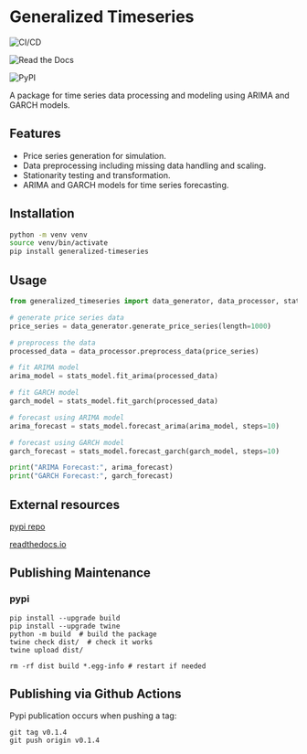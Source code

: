 # Generalized Timeseries

![CI/CD](https://github.com/garthmortensen/garch/actions/workflows/execute_pytest.yml/badge.svg)

![Read the Docs](https://img.shields.io/readthedocs/generalized-timeseries)

![PyPI](https://img.shields.io/pypi/v/generalized-timeseries?color=blue&label=PyPI)

A package for time series data processing and modeling using ARIMA and GARCH models.

## Features

- Price series generation for simulation.
- Data preprocessing including missing data handling and scaling.
- Stationarity testing and transformation.
- ARIMA and GARCH models for time series forecasting.

## Installation

```bash
python -m venv venv
source venv/bin/activate
pip install generalized-timeseries
```

## Usage

```python
from generalized_timeseries import data_generator, data_processor, stats_model

# generate price series data
price_series = data_generator.generate_price_series(length=1000)

# preprocess the data
processed_data = data_processor.preprocess_data(price_series)

# fit ARIMA model
arima_model = stats_model.fit_arima(processed_data)

# fit GARCH model
garch_model = stats_model.fit_garch(processed_data)

# forecast using ARIMA model
arima_forecast = stats_model.forecast_arima(arima_model, steps=10)

# forecast using GARCH model
garch_forecast = stats_model.forecast_garch(garch_model, steps=10)

print("ARIMA Forecast:", arima_forecast)
print("GARCH Forecast:", garch_forecast)
```

## External resources

[pypi repo](https://pypi.org/project/generalized-timeseries/)

[readthedocs.io](https://generalized-timeseries.readthedocs.io/en/latest/)

## Publishing Maintenance

### pypi

```shell
pip install --upgrade build
pip install --upgrade twine
python -m build  # build the package
twine check dist/  # check it works
twine upload dist/

rm -rf dist build *.egg-info # restart if needed
```

## Publishing via Github Actions

Pypi publication occurs when pushing a tag:

```shell
git tag v0.1.4
git push origin v0.1.4
```
